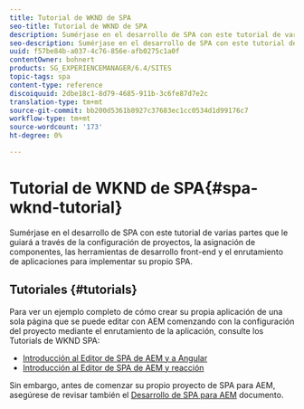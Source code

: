 ```yaml
---
title: Tutorial de WKND de SPA
seo-title: Tutorial de WKND de SPA
description: Sumérjase en el desarrollo de SPA con este tutorial de varias partes que le guiará a través de la configuración de proyectos, la asignación de componentes, las herramientas de desarrollo front-end y el enrutamiento de aplicaciones para implementar su propio SPA.
seo-description: Sumérjase en el desarrollo de SPA con este tutorial de varias partes que le guiará a través de la configuración de proyectos, la asignación de componentes, las herramientas de desarrollo front-end y el enrutamiento de aplicaciones para implementar su propio SPA.
uuid: f57be84b-a037-4c76-856e-afb0275c1a0f
contentOwner: bohnert
products: SG_EXPERIENCEMANAGER/6.4/SITES
topic-tags: spa
content-type: reference
discoiquuid: 2dbe18c1-8d79-4685-911b-3c6fe87d7e2c
translation-type: tm+mt
source-git-commit: bb200d5361b8927c37683ec1cc0534d1d99176c7
workflow-type: tm+mt
source-wordcount: '173'
ht-degree: 0%

---
```



# Tutorial de WKND de SPA{#spa-wknd-tutorial}

Sumérjase en el desarrollo de SPA con este tutorial de varias partes que le guiará a través de la configuración de proyectos, la asignación de componentes, las herramientas de desarrollo front-end y el enrutamiento de aplicaciones para implementar su propio SPA.

## Tutoriales {#tutorials}

Para ver un ejemplo completo de cómo crear su propia aplicación de una sola página que se puede editar con AEM comenzando con la configuración del proyecto mediante el enrutamiento de la aplicación, consulte los Tutorials de WKND SPA:

* [Introducción al Editor de SPA de AEM y a Angular](https://docs.adobe.com/content/help/en/experience-manager-learn/spa-angular-tutorial/overview.html)
* [Introducción al Editor de SPA de AEM y reacción](https://docs.adobe.com/content/help/en/experience-manager-learn/spa-react-tutorial/overview.html)

Sin embargo, antes de comenzar su propio proyecto de SPA para AEM, asegúrese de revisar también el [Desarrollo de SPA para AEM](/help/sites-developing/spa-architecture.md) documento.
